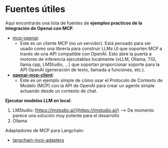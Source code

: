 # Fuentes útiles

Aquí encontrarás una lista de fuentes de **ejemplos practicos de la integración de Openai con MCP**.

* [mcp-openai](https://github.com/S1M0N38/mcp-openai):
  * Este es un cliente MCP (no un servidor). Está pensado para ser usado como una librería para construir LLMs UI que soporten MCP a través de una API compatible con OpenAI. Esto abre la puerta a motores de inferencia ejecutables localmente (vLLM, Ollama, TGI, llama.cpp, LMStudio, ...) que soportan proporcionar soporte para la API OpenAI (generación de texto, llamada a funciones, etc.).
* **[openai-mcp-client](https://github.com/ResoluteError/openai-mcp-client)**:
  * Este es un ejemplo simple de cómo usar el Protocolo de Contexto de Modelo (MCP) con la API de OpenAI para crear un agente simple actuando desde un contexto de chat.

**Ejecutar modelos LLM en local**:

1. LMStudio: [https://lmstudio.ai/](https://lmstudio.ai/) --> De momento parece una solución muy potente para el desarrollo
2. Ollama

Adaptadores de MCP para  Langchain:

* [langchain-mcp-adapters](https://github.com/langchain-ai/langchain-mcp-adapters)
